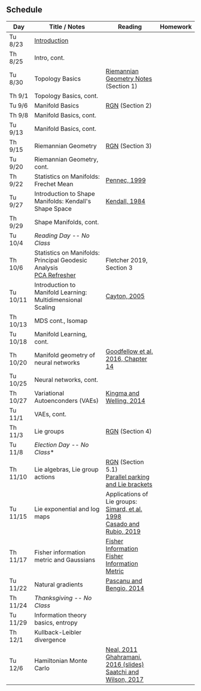 ## Schedule

| Day      | Title / Notes                                                      | Reading       | Homework                              |
|----------|--------------------------------------------------------------------|---------------|---------------------------------------|
| Tu 8/23  | [Introduction](lectures/L01-Introduction.pdf) | | |
| Th 8/25  | Intro, cont. | | |
| Tu 8/30  | Topology Basics | [Riemannian Geometry Notes](notes/RiemannianGeometryNotes.pdf) (Section 1) | |
| Th 9/1   | Topology Basics, cont. | | |
| Tu 9/6   | Manifold Basics | [RGN](notes/RiemannianGeometryNotes.pdf) (Section 2) | |
| Th 9/8   | Manifold Basics, cont. | | |
| Tu 9/13  | Manifold Basics, cont. |  | |
| Th 9/15  | Riemannian Geometry | [RGN](notes/RiemannianGeometryNotes.pdf) (Section 3) | |
| Tu 9/20  | Riemannian Geometry, cont.  | | |
| Th 9/22  | Statistics on Manifolds: Frechet Mean | [Pennec, 1999](http://www-sop.inria.fr/asclepios/Publications/Xavier.Pennec/Pennec.NSIP99.pdf) | |
| Tu 9/27  | Introduction to Shape Manifolds: Kendall's Shape Space | [Kendall, 1984](http://image.diku.dk/imagecanon/material/kendall-shapes.pdf) | |
| Th 9/29  | Shape Manifolds, cont. | | |
| Tu 10/4  | *Reading Day -- No Class* | | |
| Th 10/6  | Statistics on Manifolds: Principal Geodesic Analysis<br>[PCA Refresher](lectures/PCARefresher.pdf) | Fletcher 2019, Section 3 | |
| Tu 10/11 | Introduction to Manifold Learning:<br>Multidimensional Scaling | [Cayton, 2005](http://www.lcayton.com/resexam.pdf) |  |
| Th 10/13 | MDS cont., Isomap | | |
| Tu 10/18 | Manifold Learning, cont. | |  |
| Th 10/20 | Manifold geometry of neural networks | [Goodfellow et al. 2016, Chapter 14](https://www.deeplearningbook.org/) | |
| Tu 10/25 | Neural networks, cont. |  | |
| Th 10/27 | Variational Autoenconders (VAEs) | [Kingma and Welling, 2014](https://arxiv.org/abs/1312.6114) | |
| Tu 11/1  | VAEs, cont. |  | |
| Th 11/3  |  Lie groups | [RGN](notes/RiemannianGeometryNotes.pdf) (Section 4) | |
| Tu 11/8  | *Election Day -- No Class** |  | |
| Th 11/10 | Lie algebras, Lie group actions | [RGN](notes/RiemannianGeometryNotes.pdf) (Section 5.1)<br>[Parallel parking and Lie brackets](https://people.math.wisc.edu/~robbin/parking_a_car.pdf) | |
| Tu 11/15 | Lie exponential and log maps |  Applications of Lie groups:<br>[Simard, et al. 1998](http://yann.lecun.com/exdb/publis/pdf/simard-00.pdf)<br>[Casado and Rubio, 2019](https://arxiv.org/abs/1901.08428) |  |
| Th 11/17 | Fisher information metric and Gaussians | [Fisher Information](https://en.wikipedia.org/wiki/Fisher_information)<br>[Fisher Information Metric](https://en.wikipedia.org/wiki/Fisher_information_metric) | |
| Tu 11/22 | Natural gradients | [Pascanu and Bengio, 2014](https://arxiv.org/abs/1301.3584) | |
| Th 11/24 | *Thanksgiving -- No Class* | | |
| Tu 11/29 | Information theory basics, entropy | | |
| Th 12/1  | Kullback-Leibler divergence | | |
| Tu 12/6  | Hamiltonian Monte Carlo | [Neal, 2011](https://arxiv.org/pdf/1206.1901.pdf)<br> [Ghahramani, 2016 (slides)](http://bayesiandeeplearning.org/2016/slides/nips16bayesdeep.pdf)<br>[Saatchi and Wilson, 2017](https://arxiv.org/abs/1705.09558) | |